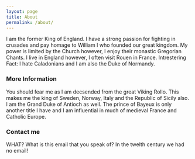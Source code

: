 ```yaml
---
layout: page
title: About
permalink: /about/
---
```


I am the former King of England. I have a strong passion for fighting in crusades and pay homage to William I who founded our great kingdom. My power is limited by the Church however, I enjoy their monastic Gregorian Chants. I live in England however, I often visit Rouen in France. Intrestering Fact: I hate Caladonians and I am also the Duke of Normandy.

### More Information

You should fear me as I am decsended from the great Viking Rollo. This makes me the king of Sweden, Norway, Italy and the Republic of Sicily also. I am the Grand Duke of Antioch as well. The prince of Bayeux is only another title I have and I am influential in much of medieval France and Catholic Europe.
### Contact me

WHAT? What is this email that you speak of? In the twelth century we had no email!
